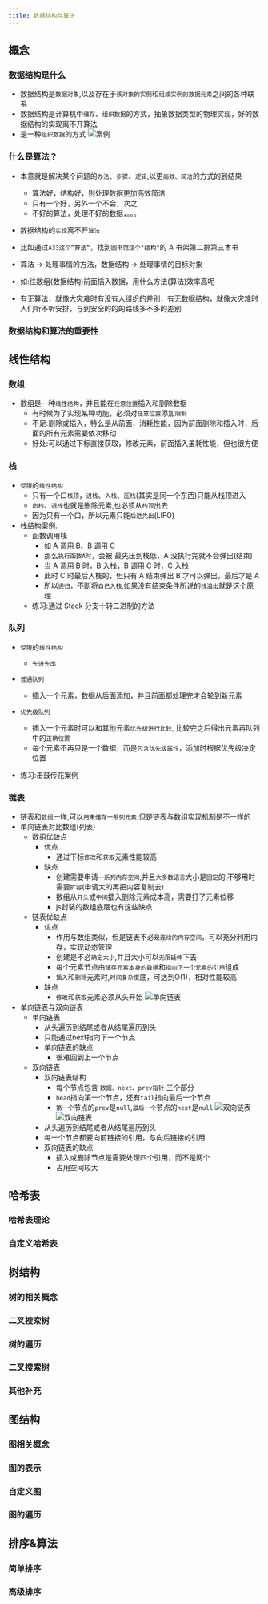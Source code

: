 ```yaml
---
title: 数据结构与算法
---
```


## 概念

### 数据结构是什么

-   数据结构是`数据对象`,以及存在于`该对象的实例`和`组成实例的数据元素`之间的各种联系
-   数据结构是计算机中`储存`、`组织数据`的方式，抽象数据类型的物理实现，好的数据结构的实现离不开算法
-   是一种`组织数据`的方式
    ![案例](../../static/img/algorithm-1.png)

### 什么是算法？

-   本意就是解决某个问题的`办法`、`步骤`、`逻辑`,以更`高效、简洁`的方式的到结果
    -   算法好，结构好，则处理数据更加高效简洁
    -   只有一个好，另外一个不会，次之
    -   不好的算法，处理不好的数据，。。。
-   数据结构的`实现`离不开`算法`
-   比如通过`A33这个“算法“`，找到`图书馆这个"结构"`的 A 书架第二排第三本书
-   算法 -> 处理事情的方法，数据结构 -> 处理事情的目标对象
-   如:往数组(数据结构)前面插入数据，用什么方法(算法)效率高呢

-   有无算法，就像大灾难时有没有人组织的差别，有无数据结构，就像大灾难时人们听不听安排，与到安全的的的路线多不多的差别

### 数据结构和算法的重要性

## 线性结构

### 数组

-   数组是一种`线性结构`，并且能在`任意位置`插入和删除数据
    -   有时候为了实现某种功能，必须对`任意位置`添加`限制`
    -   不足:删除或插入，特么是从前面，消耗性能，因为前面删除和插入时，后面的所有元素需要依次移动
    -   好处:可以通过下标直接获取，修改元素，前面插入虽耗性能，但也很方便

### 栈

-   `受限`的`线性结构`
    -   只有一个口`栈顶`，`进栈`、`入栈`、`压栈`(其实是同一个东西)只能从栈顶进入
    -   `出栈`、`退栈`也就是删除元素,也必须从`栈顶`出去
    -   因为只有一个口，所以元素只能`后进先出`(LIFO)
-   栈结构案例:
    -   函数调用栈
        -   如 A 调用 B、B 调用 C
        -   那么`执行函数A时`，会被`最先压到栈低，A 没执行完就不会弹出(结束)
        -   当 A 调用 B 时，B 入栈，B 调用 C 时，C 入栈
        -   此时 C 时最后入栈的，但只有 A 结束弹出 B 才可以弹出，最后才是 A
        -   所以`递归`，不断将`自己入栈`,如果没有结束条件所说的`栈溢出`就是这个原理
    -   练习:通过 Stack 分支十转二进制的方法

### 队列

-   `受限`的`线性结构`
    -   `先进先出`
-   `普通队列`

    -   插入一个元素，数据从后面添加，并且前面都处理完才会轮到新元素

-   `优先级队列`
    -   插入一个元素时可以和其他元素`优先级进行比较`, 比较完之后得出元素再队列中的`正确位置`
    -   每个元素不再只是一个数据，而是`包含优先级属性`，添加时根据优先级决定位置
-   练习:击鼓传花案例

### 链表

-   链表和`数组`一样,可以`用来储存一系列元素`,但是链表与数组实现机制是不一样的
-   单向链表对比数组(列表)
    -   数组优缺点
        - 优点
            - 通过下标`修改`和`获取`元素性能较高
        - 缺点
            - 创建需要申请`一系列内存空间`,并且`大多数语言`大小是`固定`的,不够用时需要`扩容`(申请大的再把内容复制去)
            - 数组从`开头`或`中间`插入删除元素成本高，需要打了元素位移
            - js封装的数组底层也有这些缺点
    -   链表优缺点
        - 优点
            - 作用与数组类似，但是链表不必`是连续的内存空间`，可以充分利用内存，实现动态管理
            - 创建是不必`确定大小`,并且大小可以`无限延伸`下去
            - 每个元素节点由`储存元素本身的数据`和`指向下一个元素的引用`组成  
            - `插入`和`删除`元素时,`时间复杂度`底，可达到O(1)，相对性能较高
        - 缺点
            - `修改`和`获取`元素必须从头开始 
        ![单向链表](../../static/img/other-algorithm-1.png)
- 单向链表与双向链表
    - 单向链表 
        - 从头遍历到结尾或者从结尾遍历到头
        - 只能通过next指向下一个节点
        - 单向链表的缺点
            - 很难回到上一个节点
    - 双向链表
        - 双向链表结构
            - 每个节点包含 `数据、next、prev指针` 三个部分
            - `head`指向第一个节点，还有`tail`指向最后一个节点
            - `第一个`节点的`prev`是`null`,`最后一个`节点的`next`是`null`
            ![双向链表](../../static/img/other-algorithm-2.png)
            ![双向链表](../../static/img/other-algorithm-3.png)
        - 从头遍历到结尾或者从结尾遍历到头   
        - 每一个节点都要向前链接的引用，与向后链接的引用
        - 双向链表的缺点
            - 插入或删除节点是需要处理四个引用，而不是两个
            - 占用空间较大


## 哈希表

### 哈希表理论

### 自定义哈希表

## 树结构

### 树的相关概念

### 二叉搜索树

### 树的遍历

### 二叉搜索树

### 其他补充

## 图结构

### 图相关概念

### 图的表示

### 自定义图

### 图的遍历

## 排序&算法

### 简单排序

### 高级排序
